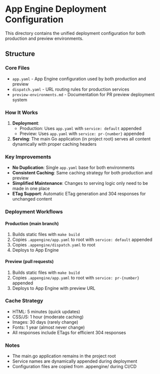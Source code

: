 # App Engine Deployment Configuration

This directory contains the unified deployment configuration for both production and preview environments.

## Structure

### Core Files

- `app.yaml` - App Engine configuration used by both production and preview
- `dispatch.yaml` - URL routing rules for production services
- `preview-environments.md` - Documentation for PR preview deployment system

### How It Works

1. **Deployment**:
   - Production: Uses `app.yaml` with `service: default` appended
   - Preview: Uses `app.yaml` with `service: pr-{number}` appended
2. **Serving**: The main Go application (in project root) serves all content dynamically with proper caching headers

### Key Improvements

- **No Duplication**: Single `app.yaml` base for both environments
- **Consistent Caching**: Same caching strategy for both production and preview
- **Simplified Maintenance**: Changes to serving logic only need to be made in one place
- **ETag Support**: Automatic ETag generation and 304 responses for unchanged content

### Deployment Workflows

#### Production (main branch)

1. Builds static files with `make build`
2. Copies `.appengine/app.yaml` to root with `service: default` appended
3. Copies `.appengine/dispatch.yaml` to root
4. Deploys to App Engine

#### Preview (pull requests)

1. Builds static files with `make build`
2. Copies `.appengine/app.yaml` to root with `service: pr-{number}` appended
3. Deploys to App Engine with preview URL

### Cache Strategy

- HTML: 5 minutes (quick updates)
- CSS/JS: 1 hour (moderate caching)
- Images: 30 days (rarely change)
- Fonts: 1 year (almost never change)
- All responses include ETags for efficient 304 responses

### Notes

- The main.go application remains in the project root
- Service names are dynamically appended during deployment
- Configuration files are copied from .appengine/ during CI/CD
